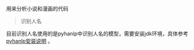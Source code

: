 用来分析小说和漫画的代码

> 识别人名

目前识别人名使用的是pyhanlp中识别人名的模型，需要安装jdk环境，具体参考[pyhanlp安装说明](https://github.com/hankcs/pyhanlp) 。

